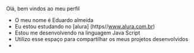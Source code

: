 Olá, bem vindos ao meu perfil 
- O meu nome é Eduardo almeida 
- Eu estou estudando no [alura] (https//www.alura.com.br)
- Estou me desenvolvendo na linguagem Java Script
- Utilizo esse espaço para compartilhar os meus projetos desenvolvidos
- 

